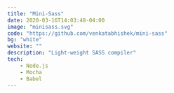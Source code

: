 ```yaml
---
title: "Mini-Sass"
date: 2020-03-16T14:03:48-04:00
image: "minisass.svg"
code: "https://github.com/venkatabhishek/mini-sass"
bg: "white"
website: ""
description: "Light-weight SASS compiler"
tech:
    - Node.js
    - Mocha
    - Babel
---
```


